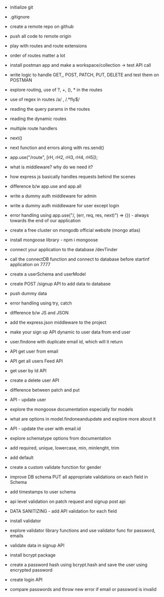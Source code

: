 - initialize git
- .gitignore 
- create a remote repo on github
- push all code to remote origin
- play with routes and route extensions
- order of routes matter a lot
- install postman app and make a workspace/collection -> test API call
- write logic to handle GET,, POST, PATCH, PUT, DELETE and test them on POSTMAN
- explore routing, use of ?, +, (), * in the routes
- use of regex in routes /a/ , /.*fly$/
- reading the query params in the routes
- reading the dynamic routes

- multiple route handlers
- next()
- next function and errors along with res.send()
- app.use("/route", [rH, rH2, rH3, rH4, rH5]);
- what is middleware? why do we need it?
- how express js basically handles requests behind the scenes
- difference b/w app.use and app.all
- write a dummy auth middleware for admin
- write a dummy auth middleware for user except login
- error handling using app.use("/, (err, req, res, next)") => {}) - always towards the end of our application 

- create a free cluster on mongodb official website (mongo atlas)
- install mongoose library - npm i mongoose
- connect your application to the database <connectionurl>/devTinder
- call the connectDB function and connect to database before startinf application on 7777
- create a userSchema and userModel
- create POST /signup API to add data to database
- push dummy data
- error handling using try, catch

- difference b/w JS and JSON
- add the express.json middleware to the project
- make your sign up API dynamic to user data from end user
- user.findone with duplicate email id, which will it return
- API get user from email
- API get all users Feed API
- get user by Id API
- create a delete user API
- difference between patch and put
- API - update user
- explore the mongoose documentation especially for models
- what are options in model.findoneandupdate and explore more about it
- API - update the user with email.id

- explore schematype options from documentation
- add required, unique, lowercase, min, minlenght, trim
- add default
- create a custom validate function for gender
- improve DB schema PUT all appropriate validations on each field in Schema
- add timestamps to user schema
- api level validation on patch request and signup post api
- DATA SANITIZING - add API validation for each field
- install validator
- explore validator library functions and use validator func for password, emails

- validate data in signup API
- install bcrypt package
- create a password hash using bcrypt.hash and save the user using encrypted password
- create login API
- compare passwords and throw new error if email or password is invalid
